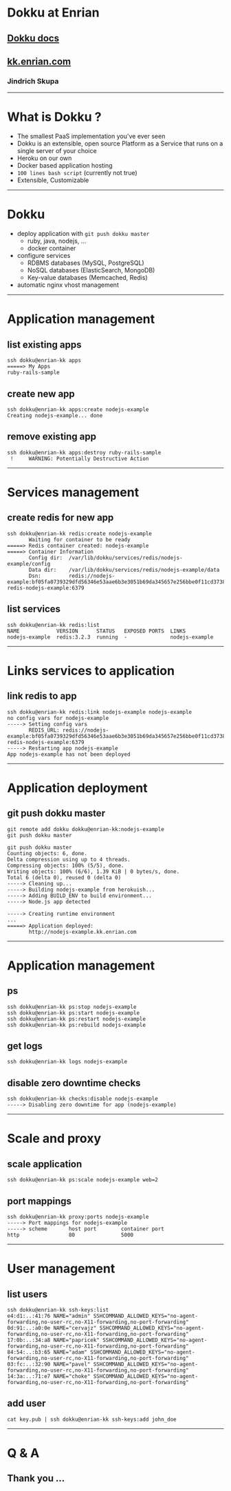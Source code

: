 # Dokku at Enrian

## [Dokku docs](http://dokku.viewdocs.io/dokku)
## [kk.enrian.com](http://kk.enrian.com)
### Jindrich Skupa

---

# What is Dokku ?

* The smallest PaaS implementation you've ever seen
* Dokku is an extensible, open source Platform as a Service that runs on a single server of your choice
* Heroku on our own
* Docker based application hosting
* `100 lines bash script` (currently not true)
* Extensible, Customizable

---

# Dokku

* deploy application with `git push dokku master`
  * ruby, java, nodejs, ...
  * docker container
* configure services
  * RDBMS databases (MySQL, PostgreSQL)
  * NoSQL databases (ElasticSearch, MongoDB)
  * Key-value databases (Memcached, Redis)
* automatic nginx vhost management

---

# Application management

## list existing apps
```
ssh dokku@enrian-kk apps
=====> My Apps
ruby-rails-sample
```

## create new app
```
ssh dokku@enrian-kk apps:create nodejs-example
Creating nodejs-example... done
```

## remove existing app
```
ssh dokku@enrian-kk apps:destroy ruby-rails-sample
 !     WARNING: Potentially Destructive Action
```

---

# Services management

## create redis for new app
```
ssh dokku@enrian-kk redis:create nodejs-example
       Waiting for container to be ready
=====> Redis container created: nodejs-example
=====> Container Information
       Config dir:  /var/lib/dokku/services/redis/nodejs-example/config
       Data dir:    /var/lib/dokku/services/redis/nodejs-example/data
       Dsn:         redis://nodejs-example:bf05fa0739329dfd56346e53aae6b3e3051b69da345657e256bbe0f11cd3738a@dokku-redis-nodejs-example:6379
```
## list services
```
ssh dokku@enrian-kk redis:list
NAME            VERSION      STATUS   EXPOSED PORTS  LINKS
nodejs-example  redis:3.2.3  running  -              nodejs-example
```

---

# Links services to application

## link redis to app
```
ssh dokku@enrian-kk redis:link nodejs-example nodejs-example
no config vars for nodejs-example
-----> Setting config vars
       REDIS_URL: redis://nodejs-example:bf05fa0739329dfd56346e53aae6b3e3051b69da345657e256bbe0f11cd3738a@dokku-redis-nodejs-example:6379
-----> Restarting app nodejs-example
App nodejs-example has not been deployed
```

---

# Application deployment

## git push dokku master
```
git remote add dokku dokku@enrian-kk:nodejs-example
git push dokku master

git push dokku master
Counting objects: 6, done.
Delta compression using up to 4 threads.
Compressing objects: 100% (5/5), done.
Writing objects: 100% (6/6), 1.39 KiB | 0 bytes/s, done.
Total 6 (delta 0), reused 0 (delta 0)
-----> Cleaning up...
-----> Building nodejs-example from herokuish...
-----> Adding BUILD_ENV to build environment...
-----> Node.js app detected

-----> Creating runtime environment
...
=====> Application deployed:
       http://nodejs-example.kk.enrian.com
```

---

# Application management

## ps
```
ssh dokku@enrian-kk ps:stop nodejs-example
ssh dokku@enrian-kk ps:start nodejs-example
ssh dokku@enrian-kk ps:restart nodejs-example
ssh dokku@enrian-kk ps:rebuild nodejs-example
```

## get logs
```
ssh dokku@enrian-kk logs nodejs-example
```

## disable zero downtime checks
```
ssh dokku@enrian-kk checks:disable nodejs-example
-----> Disabling zero downtime for app (nodejs-example)
```

---

# Scale and proxy

## scale application
```
ssh dokku@enrian-kk ps:scale nodejs-example web=2
```

## port mappings
```
ssh dokku@enrian-kk proxy:ports nodejs-example
-----> Port mappings for nodejs-example
-----> scheme       host port        container port
http                80               5000
```

---

# User management

## list users
```
ssh dokku@enrian-kk ssh-keys:list
e4:d1:..:41:76 NAME="admin" SSHCOMMAND_ALLOWED_KEYS="no-agent-forwarding,no-user-rc,no-X11-forwarding,no-port-forwarding"
0d:91:..:a0:0e NAME="cervajz" SSHCOMMAND_ALLOWED_KEYS="no-agent-forwarding,no-user-rc,no-X11-forwarding,no-port-forwarding"
17:0b:..:34:a8 NAME="papricek" SSHCOMMAND_ALLOWED_KEYS="no-agent-forwarding,no-user-rc,no-X11-forwarding,no-port-forwarding"
84:54:..:b3:65 NAME="adam" SSHCOMMAND_ALLOWED_KEYS="no-agent-forwarding,no-user-rc,no-X11-forwarding,no-port-forwarding"
03:fc:..:32:90 NAME="pavel" SSHCOMMAND_ALLOWED_KEYS="no-agent-forwarding,no-user-rc,no-X11-forwarding,no-port-forwarding"
14:3a:..:71:e7 NAME="choke" SSHCOMMAND_ALLOWED_KEYS="no-agent-forwarding,no-user-rc,no-X11-forwarding,no-port-forwarding"
```
## add user
```
cat key.pub | ssh dokku@enrian-kk ssh-keys:add john_doe
```

---

# Q & A

## Thank you ...